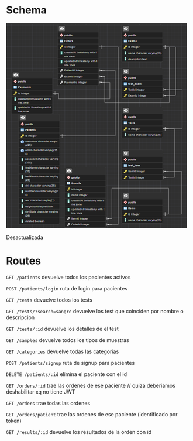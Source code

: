 # Schema

![Database](schemas/database.png)

Desactualizada

# Routes

``` GET /patients ``` devuelve todos los pacientes activos

``` POST /patients/login ``` ruta de login para pacientes

``` GET /tests ``` devuelve todos los tests

``` GET /tests/?search=sangre ``` devuelve los test que coinciden por nombre o descripcion

``` GET /tests/:id ``` devuelve los detalles de el test

``` GET /samples ``` devuelve todos los tipos de muestras

``` GET /categories ``` devuelve todas las categorias

``` POST /patients/signup ``` ruta de signup para pacientes

``` DELETE /patients/:id ``` elimina el paciente con el id

``` GET /orders/:id ``` trae las ordenes de ese paciente // quizá deberiamos deshabilitar xq no tiene JWT

``` GET /orders ``` trae todas las ordenes

``` GET /orders/patient ``` trae las ordenes de ese paciente (identificado por token)

``` GET /results/:id ``` devuelve los resultados de la orden con id